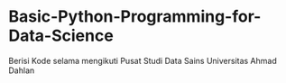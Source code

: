 # Basic-Python-Programming-for-Data-Science

Berisi Kode selama mengikuti Pusat Studi Data Sains Universitas Ahmad Dahlan
